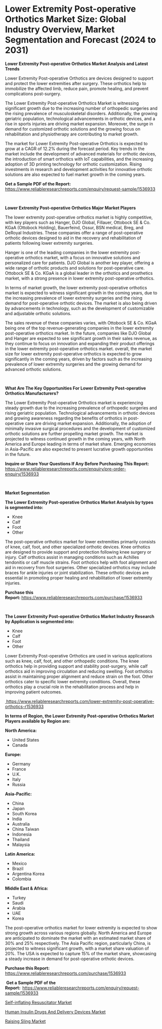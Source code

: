 <p><h1>Lower Extremity Post-operative Orthotics Market Size: Global Industry Overview, Market Segmentation and Forecast (2024 to 2031)</h1></p><p><strong>Lower Extremity Post-operative Orthotics Market Analysis and Latest Trends</strong></p>
<p><p>Lower Extremity Post-operative Orthotics are devices designed to support and protect the lower extremities after surgery. These orthotics help to immobilize the affected limb, reduce pain, promote healing, and prevent complications post-surgery.</p><p>The Lower Extremity Post-operative Orthotics Market is witnessing significant growth due to the increasing number of orthopedic surgeries and the rising prevalence of musculoskeletal disorders. Additionally, the growing geriatric population, technological advancements in orthotic devices, and a rise in sports injuries are driving market expansion. Moreover, the surge in demand for customized orthotic solutions and the growing focus on rehabilitation and physiotherapy are contributing to market growth.</p><p>The market for Lower Extremity Post-operative Orthotics is expected to grow at a CAGR of 12.2% during the forecast period. Key trends in the market include the development of advanced materials for orthotic devices, the introduction of smart orthotics with IoT capabilities, and the increasing adoption of 3D printing technology for orthotic customization. Rising investments in research and development activities for innovative orthotic solutions are also expected to fuel market growth in the coming years.</p></p>
<p><strong>Get a Sample PDF of the Report:&nbsp;</strong> <a href="https://www.reliableresearchreports.com/enquiry/request-sample/1536933">https://www.reliableresearchreports.com/enquiry/request-sample/1536933</a></p>
<p>&nbsp;</p>
<p><strong>Lower Extremity Post-operative Orthotics Major Market Players</strong></p>
<p><p>The lower extremity post-operative orthotics market is highly competitive, with key players such as Hanger, DJO Global, Fillauer, Ottobock SE & Co. KGaA (Ottobock Holding), Bauerfeind, Ossur, BSN medical, Breg, and DeRoyal Industries. These companies offer a range of post-operative orthotic devices designed to aid in the recovery and rehabilitation of patients following lower extremity surgeries.</p><p>Hanger is one of the leading companies in the lower extremity post-operative orthotics market, with a focus on innovative solutions and personalized care for patients. DJO Global is another key player, offering a wide range of orthotic products and solutions for post-operative care. Ottobock SE & Co. KGaA is a global leader in the orthotics and prosthetics market, with a strong presence in lower extremity post-operative orthotics.</p><p>In terms of market growth, the lower extremity post-operative orthotics market is expected to witness significant growth in the coming years, due to the increasing prevalence of lower extremity surgeries and the rising demand for post-operative orthotic devices. The market is also being driven by advancements in technology, such as the development of customizable and adjustable orthotic solutions.</p><p>The sales revenue of these companies varies, with Ottobock SE & Co. KGaA being one of the top revenue-generating companies in the lower extremity post-operative orthotics market. In the future, companies like DJO Global and Hanger are expected to see significant growth in their sales revenue, as they continue to focus on innovation and expanding their product offerings in the lower extremity post-operative orthotics market. overall, the market size for lower extremity post-operative orthotics is expected to grow significantly in the coming years, driven by factors such as the increasing prevalence of lower extremity surgeries and the growing demand for advanced orthotic solutions.</p></p>
<p>&nbsp;</p>
<p><strong>What Are The Key Opportunities For Lower Extremity Post-operative Orthotics Manufacturers?</strong></p>
<p><p>The Lower Extremity Post-operative Orthotics market is experiencing steady growth due to the increasing prevalence of orthopedic surgeries and rising geriatric population. Technological advancements in orthotic devices and growing awareness regarding the benefits of orthotics in post-operative care are driving market expansion. Additionally, the adoption of minimally invasive surgical procedures and the development of customized orthotic solutions are further propelling market growth. The market is projected to witness continued growth in the coming years, with North America and Europe leading in terms of market share. Emerging economies in Asia-Pacific are also expected to present lucrative growth opportunities in the future.</p></p>
<p><strong>Inquire or Share Your Questions If Any Before Purchasing This Report:</strong> <a href="https://www.reliableresearchreports.com/enquiry/pre-order-enquiry/1536933">https://www.reliableresearchreports.com/enquiry/pre-order-enquiry/1536933</a></p>
<p>&nbsp;</p>
<p><strong>Market Segmentation</strong></p>
<p><strong>The Lower Extremity Post-operative Orthotics Market Analysis by types is segmented into:</strong></p>
<p><ul><li>Knee</li><li>Calf</li><li>Foot</li><li>Other</li></ul></p>
<p><p>The post-operative orthotics market for lower extremities primarily consists of knee, calf, foot, and other specialized orthotic devices. Knee orthotics are designed to provide support and protection following knee surgery or injury. Calf orthotics assist in managing conditions such as Achilles tendonitis or calf muscle strains. Foot orthotics help with foot alignment and aid in recovery from foot surgeries. Other specialized orthotics may include braces for ankle injuries or joint stabilization. These orthotic devices are essential in promoting proper healing and rehabilitation of lower extremity injuries.</p></p>
<p><strong>Purchase this Report:&nbsp;</strong><a href="https://www.reliableresearchreports.com/purchase/1536933">https://www.reliableresearchreports.com/purchase/1536933</a></p>
<p>&nbsp;</p>
<p><strong>The Lower Extremity Post-operative Orthotics Market Industry Research by Application is segmented into:</strong></p>
<p><ul><li>Knee</li><li>Calf</li><li>Foot</li><li>Other</li></ul></p>
<p><p>Lower Extremity Post-operative Orthotics are used in various applications such as knee, calf, foot, and other orthopedic conditions. The knee orthotics help in providing support and stability post-surgery, while calf orthotics aid in improving circulation and reducing swelling. Foot orthotics assist in maintaining proper alignment and reduce strain on the foot. Other orthotics cater to specific lower extremity conditions. Overall, these orthotics play a crucial role in the rehabilitation process and help in improving patient outcomes.</p></p>
<p><a href="https://www.reliableresearchreports.com/lower-extremity-post-operative-orthotics-r1536933">&nbsp;https://www.reliableresearchreports.com/lower-extremity-post-operative-orthotics-r1536933</a></p>
<p><strong>In terms of Region, the Lower Extremity Post-operative Orthotics Market Players available by Region are:</strong></p>
<p>
    <p> <strong> North America: </strong>
        <ul>
            <li>United States</li>
            <li>Canada</li>
        </ul>
        </p> 
    <p> <strong> Europe: </strong>
        <ul>
            <li>Germany</li>
            <li>France</li>
            <li>U.K.</li>
            <li>Italy</li>
            <li>Russia</li>
        </ul>
        </p> 
    <p> <strong> Asia-Pacific: </strong>
        <ul>
            <li>China</li>
            <li>Japan</li>
            <li>South Korea</li>
            <li>India</li>
            <li>Australia</li>
            <li>China Taiwan</li>
            <li>Indonesia</li>
            <li>Thailand</li>
            <li>Malaysia</li>
        </ul>
        </p> 
    <p> <strong> Latin America: </strong>
        <ul>
            <li>Mexico</li>
            <li>Brazil</li>
            <li>Argentina Korea</li>
            <li>Colombia</li>
        </ul>
        </p> 
    <p> <strong> Middle East & Africa: </strong>
        <ul>
            <li>Turkey</li>
            <li>Saudi</li>
            <li>Arabia</li>
            <li>UAE</li>
            <li>Korea</li>
        </ul>
    </p>
    </p>
<p><p>The post-operative orthotics market for lower extremity is expected to show strong growth across various regions globally. North America and Europe are anticipated to dominate the market with an estimated market share of 30% and 25% respectively. The Asia Pacific region, particularly China, is projected to witness significant growth, with a market share valuation of 20%. The USA is expected to capture 15% of the market share, showcasing a steady increase in demand for post-operative orthotic devices.</p></p>
<p><strong>Purchase this Report: </strong><a href="https://www.reliableresearchreports.com/purchase/1536933">https://www.reliableresearchreports.com/purchase/1536933</a></p>
<p>&nbsp;<strong>Get a Sample PDF of the Report:&nbsp;&nbsp;</strong><a href="https://www.reliableresearchreports.com/enquiry/request-sample/1536933">https://www.reliableresearchreports.com/enquiry/request-sample/1536933</a></p>
<p><strong></strong></p>
<p><p><a href="https://github.com/susanjprice2023/Market-Research-Report-List-1/blob/main/self-inflating-resuscitator-market.md">Self-inflating Resuscitator Market</a></p><p><a href="https://github.com/RosemarieLeffler2023/Market-Research-Report-List-1/blob/main/human-insulin-drugs-and-delivery-devices-market.md">Human Insulin Drugs And Delivery Devices Market</a></p><p><a href="https://github.com/nancykennedykellievqfqt2/Market-Research-Report-List-2/blob/main/raising-sling-market.md">Raising Sling Market</a></p></p>